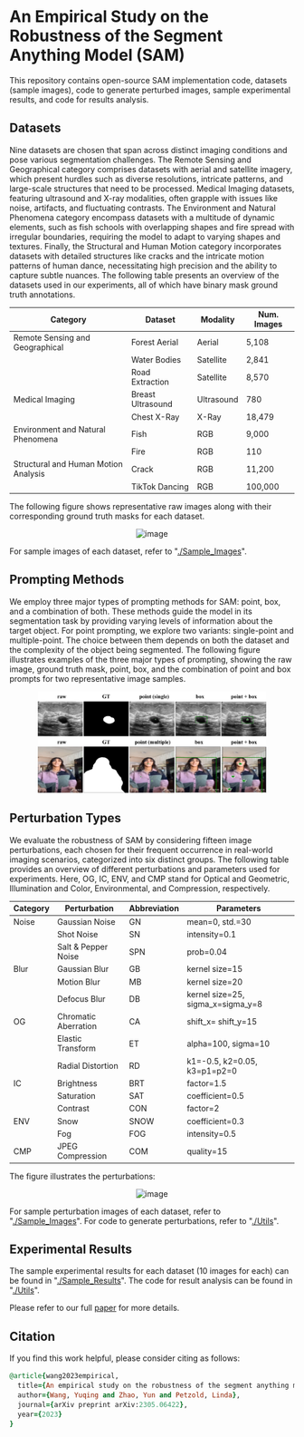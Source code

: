 # An Empirical Study on the Robustness of the Segment Anything Model (SAM)

This repository contains open-source SAM implementation code, datasets (sample images), code to generate perturbed images, sample experimental results, and code for results analysis.

## Datasets
Nine datasets are chosen that span across distinct imaging conditions and pose various segmentation challenges. The Remote Sensing and Geographical category comprises datasets with aerial and satellite imagery, which present hurdles such as diverse resolutions, intricate patterns, and large-scale structures that need to be processed. Medical Imaging datasets, featuring ultrasound and X-ray modalities, often grapple with issues like noise, artifacts, and fluctuating contrasts. The Environment and Natural Phenomena category encompass datasets with a multitude of dynamic elements, such as fish schools with overlapping shapes and fire spread with irregular boundaries, requiring the model to adapt to varying shapes and textures. Finally, the Structural and Human Motion category incorporates datasets with detailed structures like cracks and the intricate motion patterns of human dance, necessitating high precision and the ability to capture subtle nuances. The following table presents an overview of the datasets used in our experiments, all of which have binary mask ground truth annotations.

| **Category**                                         | **Dataset**       | **Modality**  | **Num. Images** |
|------------------------------------------------------|-------------------|---------------|-----------------|
| Remote Sensing and Geographical                      | Forest Aerial     | Aerial        | 5,108           |
|                                                      | Water Bodies      | Satellite     | 2,841           |
|                                                      | Road Extraction   | Satellite     | 8,570           |
| Medical Imaging                                      | Breast Ultrasound | Ultrasound    | 780             |
|                                                      | Chest X-Ray       | X-Ray         | 18,479          |
| Environment and Natural Phenomena                    | Fish              | RGB           | 9,000           |
|                                                      | Fire              | RGB           | 110             |
| Structural and Human Motion Analysis                 | Crack             | RGB           | 11,200          |
|                                                      | TikTok Dancing    | RGB           | 100,000         |

The following figure shows representative raw images along with their corresponding ground truth masks for each dataset.

<div align="center">
    <img width="80%" alt="image" src="https://github.com/EternityYW/SAM-Robustness/blob/main/Sources/sample_images.png">
</div>

For sample images of each dataset, refer to "[./Sample_Images](./Sample_Images/)".

## Prompting Methods
We employ three major types of prompting methods for SAM: point, box, and a combination of both. These methods guide the model in its segmentation task by providing varying levels of information about the target object. For point prompting, we explore two variants: single-point and multiple-point. The choice between them depends on both the dataset and the complexity of the object being segmented. The following figure illustrates examples of the three major types of prompting, showing the raw image, ground truth mask, point, box, and the combination of point and box prompts for two representative image samples.

<div align="center">
    <img width="80%" alt="image" src="https://github.com/EternityYW/SAM-Robustness/blob/main/Sources/prompting_images.png">
</div>

## Perturbation Types
We evaluate the robustness of SAM by considering fifteen image perturbations, each chosen for their frequent occurrence in real-world imaging scenarios, categorized into six distinct groups. The following table provides an overview of different perturbations and parameters used for experiments. Here, OG, IC, ENV, and CMP stand for Optical and Geometric, Illumination and Color, Environmental, and Compression, respectively.

| **Category** | **Perturbation**        | **Abbreviation** | **Parameters**                       |
|--------------|-------------------------|------------------|--------------------------------------|
| Noise       | Gaussian Noise          | GN               | mean=0, std.=30                      |
|              | Shot Noise              | SN               | intensity=0.1                        |
|              | Salt & Pepper Noise     | SPN              | prob=0.04                            |
| Blur        | Gaussian Blur           | GB               | kernel size=15                       |
|              | Motion Blur             | MB               | kernel size=20                       |
|              | Defocus Blur            | DB               | kernel size=25, sigma_x=sigma_y=8    |
| OG          | Chromatic Aberration    | CA               | shift_x= shift_y=15                  |
|              | Elastic Transform       | ET               | alpha=100, sigma=10                  |
|              | Radial Distortion       | RD               | k1=-0.5, k2=0.05, k3=p1=p2=0         |
| IC          | Brightness              | BRT              | factor=1.5                           |
|              | Saturation              | SAT              | coefficient=0.5                      |
|              | Contrast                | CON              | factor=2                             |
| ENV         | Snow                    | SNOW             | coefficient=0.3                      |
|              | Fog                     | FOG              | intensity=0.5                        |
| CMP         | JPEG Compression        | COM              | quality=15                           |


The figure illustrates the perturbations:

<div align="center">
    <img width="80%" alt="image" src="https://github.com/EternityYW/SAM-Robustness/blob/main/Sources/perturbation_illustration.png">
</div>

For sample perturbation images of each dataset, refer to "[./Sample_Images](./Sample_Images/)".
For code to generate perturbations, refer to "[./Utils](./Utils/)".

## Experimental Results
The sample experimental results for each dataset (10 images for each) can be found in "[./Sample_Results](./Sample_Results/)".
The code for result analysis can be found in "[./Utils](./Utils/)".

Please refer to our full [paper](https://arxiv.org/pdf/2305.06422.pdf) for more details.

## Citation
If you find this work helpful, please consider citing as follows:  

```ruby
@article{wang2023empirical,
  title={An empirical study on the robustness of the segment anything model (sam)},
  author={Wang, Yuqing and Zhao, Yun and Petzold, Linda},
  journal={arXiv preprint arXiv:2305.06422},
  year={2023}
}
```




